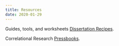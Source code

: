 ```yaml
---
title: Resources
date: 2020-01-29
---
```


Guides, tools, and worksheets [Dissertation Recipes](http://www.dissertationrecipes.com/guides-tools-worksheets-slideshows/).

Correlational Research [Pressbooks](https://opentext.wsu.edu/carriecuttler/chapter/correlational-research/).
